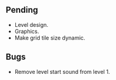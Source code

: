 ## Pending
- Level design.
- Graphics.
- Make grid tile size dynamic.

## Bugs
- Remove level start sound from level 1.
